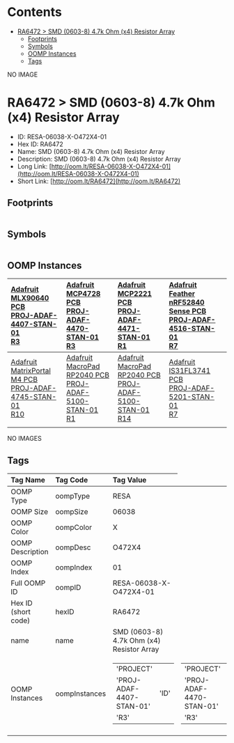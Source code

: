 



Contents
========

* [RA6472 > SMD (0603-8) 4.7k Ohm (x4) Resistor Array](#ra6472--smd-0603-8-47k-ohm-x4-resistor-array)
	* [Footprints](#footprints)
	* [Symbols](#symbols)
	* [OOMP Instances](#oomp-instances)
	* [Tags](#tags)
  
NO IMAGE  
# RA6472 > SMD (0603-8) 4.7k Ohm (x4) Resistor Array

- ID: RESA-06038-X-O472X4-01
- Hex ID: RA6472
- Name: SMD (0603-8) 4.7k Ohm (x4) Resistor Array
- Description: SMD (0603-8) 4.7k Ohm (x4) Resistor Array
- Long Link: [http://oom.lt/RESA-06038-X-O472X4-01](http://oom.lt/RESA-06038-X-O472X4-01)
- Short Link: [http://oom.lt/RA6472](http://oom.lt/RA6472)

## Footprints
  

|||||
| :--- | :--- | :--- | :--- |

## Symbols
  

|||||
| :--- | :--- | :--- | :--- |

## OOMP Instances
  

|[Adafruit MLX90640 PCB<br>PROJ-ADAF-4407-STAN-01<br>R3](https://github.com/oomlout/oomlout_OOMP_projects_V2/PROJ/ADAF/4407/STAN/01/tree/main/)|[Adafruit MCP4728 PCB<br>PROJ-ADAF-4470-STAN-01<br>R3](https://github.com/oomlout/oomlout_OOMP_projects_V2/PROJ/ADAF/4470/STAN/01/tree/main/)|[Adafruit MCP2221 PCB<br>PROJ-ADAF-4471-STAN-01<br>R1](https://github.com/oomlout/oomlout_OOMP_projects_V2/PROJ/ADAF/4471/STAN/01/tree/main/)|[Adafruit Feather nRF52840 Sense PCB<br>PROJ-ADAF-4516-STAN-01<br>R7](https://github.com/oomlout/oomlout_OOMP_projects_V2/PROJ/ADAF/4516/STAN/01/tree/main/)|
| :--- | :--- | :--- | :--- |
|[Adafruit MatrixPortal M4 PCB<br>PROJ-ADAF-4745-STAN-01<br>R10](https://github.com/oomlout/oomlout_OOMP_projects_V2/PROJ/ADAF/4745/STAN/01/tree/main/)|[Adafruit MacroPad RP2040 PCB<br>PROJ-ADAF-5100-STAN-01<br>R1](https://github.com/oomlout/oomlout_OOMP_projects_V2/PROJ/ADAF/5100/STAN/01/tree/main/)|[Adafruit MacroPad RP2040 PCB<br>PROJ-ADAF-5100-STAN-01<br>R14](https://github.com/oomlout/oomlout_OOMP_projects_V2/PROJ/ADAF/5100/STAN/01/tree/main/)|[Adafruit IS31FL3741 PCB<br>PROJ-ADAF-5201-STAN-01<br>R7](https://github.com/oomlout/oomlout_OOMP_projects_V2/PROJ/ADAF/5201/STAN/01/tree/main/)|
|||||
  
NO IMAGES  
## Tags
  

|Tag Name|Tag Code|Tag Value|
| :--- | :--- | :--- |
|OOMP Type|oompType|RESA|
|OOMP Size|oompSize|06038|
|OOMP Color|oompColor|X|
|OOMP Description|oompDesc|O472X4|
|OOMP Index|oompIndex|01|
|Full OOMP ID|oompID|RESA-06038-X-O472X4-01|
|Hex ID (short code)|hexID|RA6472|
|name|name|SMD (0603-8) 4.7k Ohm (x4) Resistor Array|
|OOMP Instances|oompInstances|<table><tr><td>'PROJECT'</td></tr><tr><td> 'PROJ-ADAF-4407-STAN-01'</td><td> 'ID'</td></tr><tr><td> 'R3'</td></tr></table></td><td> <table><tr><td>'PROJECT'</td></tr><tr><td> 'PROJ-ADAF-4470-STAN-01'</td><td> 'ID'</td></tr><tr><td> 'R3'</td></tr></table></td><td> <table><tr><td>'PROJECT'</td></tr><tr><td> 'PROJ-ADAF-4471-STAN-01'</td><td> 'ID'</td></tr><tr><td> 'R1'</td></tr></table></td><td> <table><tr><td>'PROJECT'</td></tr><tr><td> 'PROJ-ADAF-4516-STAN-01'</td><td> 'ID'</td></tr><tr><td> 'R7'</td></tr></table></td><td> <table><tr><td>'PROJECT'</td></tr><tr><td> 'PROJ-ADAF-4745-STAN-01'</td><td> 'ID'</td></tr><tr><td> 'R10'</td></tr></table></td><td> <table><tr><td>'PROJECT'</td></tr><tr><td> 'PROJ-ADAF-5100-STAN-01'</td><td> 'ID'</td></tr><tr><td> 'R1'</td></tr></table></td><td> <table><tr><td>'PROJECT'</td></tr><tr><td> 'PROJ-ADAF-5100-STAN-01'</td><td> 'ID'</td></tr><tr><td> 'R14'</td></tr></table></td><td> <table><tr><td>'PROJECT'</td></tr><tr><td> 'PROJ-ADAF-5201-STAN-01'</td><td> 'ID'</td></tr><tr><td> 'R7'</td></tr></table>|
||||
